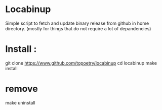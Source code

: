 # Locabinup

Simple script to fetch and update binary release from github in home directory. (mostly for things that do not require a lot of depandencies)

# Install :
 git clone https://www.github.com/topoetry/locabinup
 cd locabinup
 make install

 # remove
 make uninstall
